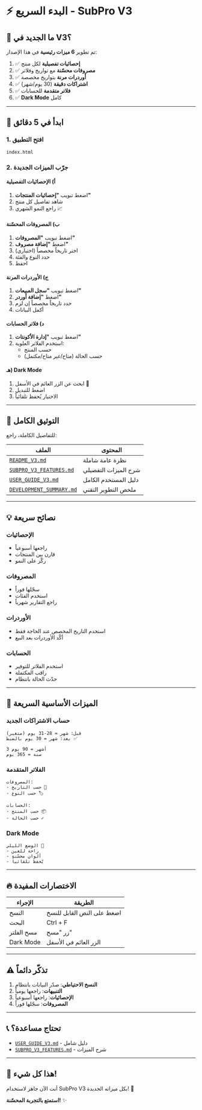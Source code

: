 # ⚡ البدء السريع - SubPro V3

## 🎯 ما الجديد في V3؟

تم تطوير **6 ميزات رئيسية** في هذا الإصدار:

1. ✅ **إحصائيات تفصيلية** لكل منتج
2. ✅ **مصروفات محسّنة** مع تواريخ وفلاتر
3. ✅ **أوردرات مرنة** بتواريخ مخصصة
4. ✅ **اشتراكات دقيقة** (30 يوم/شهر)
5. ✅ **فلاتر متقدمة** للحسابات
6. ✅ **Dark Mode** كامل

---

## 🚀 ابدأ في 5 دقائق

### 1. افتح التطبيق
```
index.html
```

### 2. جرّب الميزات الجديدة

#### أ) الإحصائيات التفصيلية
1. اضغط تبويب **"إحصائيات المنتجات"**
2. شاهد تفاصيل كل منتج
3. راجع النمو الشهري 📈

#### ب) المصروفات المحسّنة
1. اضغط تبويب **"المصروفات"**
2. اضغط **"إضافة مصروف"**
3. اختر تاريخاً مخصصاً (اختياري)
4. حدد النوع والفئة
5. احفظ

#### ج) الأوردرات المرنة
1. اضغط تبويب **"سجل المبيعات"**
2. اضغط **"إضافة أوردر"**
3. حدد تاريخاً مخصصاً إن لزم
4. أكمل البيانات

#### د) فلاتر الحسابات
1. اضغط تبويب **"إدارة الأكونتات"**
2. استخدم الفلاتر العلوية:
   - حسب المنتج
   - حسب الحالة (متاح/غير متاح/مكتمل)

#### هـ) Dark Mode
1. ابحث عن الزر العائم في الأسفل 🌙
2. اضغط للتبديل
3. الاختيار يُحفظ تلقائياً

---

## 📖 التوثيق الكامل

للتفاصيل الكاملة، راجع:

| الملف | المحتوى |
|------|---------|
| [`README_V3.md`](./README_V3.md) | نظرة عامة شاملة |
| [`SUBPRO_V3_FEATURES.md`](./SUBPRO_V3_FEATURES.md) | شرح الميزات التفصيلي |
| [`USER_GUIDE_V3.md`](./USER_GUIDE_V3.md) | دليل المستخدم الكامل |
| [`DEVELOPMENT_SUMMARY.md`](./DEVELOPMENT_SUMMARY.md) | ملخص التطوير التقني |

---

## 💡 نصائح سريعة

### الإحصائيات
- راجعها أسبوعياً
- قارن بين المنتجات
- ركّز على النمو

### المصروفات
- سجّلها فوراً
- استخدم الفئات
- راجع التقارير شهرياً

### الأوردرات
- استخدم التاريخ المخصص عند الحاجة فقط
- أكّد الأوردرات بعد البيع

### الحسابات
- استخدم الفلاتر للتوفير
- راقب المكتملة
- حدّث الحالة بانتظام

---

## 🎯 الميزات الأساسية السريعة

### حساب الاشتراكات الجديد
```
قبل: شهر = 28-31 يوم (متغير)
بعد: شهر = 30 يوم بالضبط ✅

3 أشهر = 90 يوم
سنة = 365 يوم
```

### الفلاتر المتقدمة
```
المصروفات:
- حسب التاريخ 📅
- حسب النوع 🏷️

الحسابات:
- حسب المنتج 📦
- حسب الحالة ✓
```

### Dark Mode
```
الوضع الليلي 🌙
- راحة للعين
- ألوان محسّنة
- يُحفظ تلقائياً
```

---

## 🔥 الاختصارات المفيدة

| الإجراء | الطريقة |
|---------|---------|
| النسخ | اضغط على النص القابل للنسخ |
| البحث | Ctrl + F |
| مسح الفلتر | زر "مسح" |
| Dark Mode | الزر العائم في الأسفل |

---

## ⚠️ تذكّر دائماً

1. **النسخ الاحتياطي**: صدّر البيانات بانتظام
2. **التنبيهات**: راجعها يومياً
3. **الإحصائيات**: راجعها أسبوعياً
4. **المصروفات**: سجّلها فوراً

---

## 📞 تحتاج مساعدة؟

- [`USER_GUIDE_V3.md`](./USER_GUIDE_V3.md) - دليل شامل
- [`SUBPRO_V3_FEATURES.md`](./SUBPRO_V3_FEATURES.md) - شرح الميزات

---

## 🎉 هذا كل شيء!

أنت الآن جاهز لاستخدام SubPro V3 بكل ميزاته الجديدة! 🚀

**استمتع بالتجربة المحسّنة!** ✨
